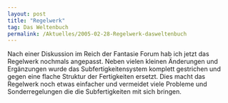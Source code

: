 ```yaml
---
layout: post
title: "Regelwerk"
tag: Das Weltenbuch
permalink: /Aktuelles/2005-02-28-Regelwerk-dasweltenbuch
---
```


Nach einer Diskussion im Reich der Fantasie Forum hab ich jetzt das Regelwerk nochmals angepasst. Neben vielen kleinen Änderungen und Ergänzungen wurde das Subfertigkeitensystem komplett gestrichen und gegen eine flache Struktur der Fertigkeiten ersetzt. Dies macht das Regelwerk noch etwas einfacher und vermeidet viele Probleme und Sonderregelungen die die Subfertigkeiten mit sich bringen.


